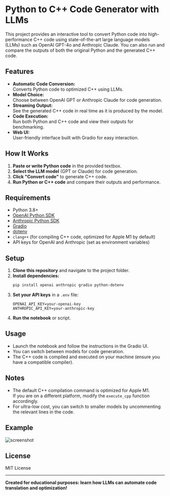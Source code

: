 # Python to C++ Code Generator with LLMs

This project provides an interactive tool to convert Python code into high-performance C++ code using state-of-the-art large language models (LLMs) such as OpenAI GPT-4o and Anthropic Claude. You can also run and compare the outputs of both the original Python and the generated C++ code.

## Features

- **Automatic Code Conversion:**  
  Converts Python code to optimized C++ using LLMs.
- **Model Choice:**  
  Choose between OpenAI GPT or Anthropic Claude for code generation.
- **Streaming Output:**  
  See the generated C++ code in real time as it is produced by the model.
- **Code Execution:**  
  Run both Python and C++ code and view their outputs for benchmarking.
- **Web UI:**  
  User-friendly interface built with Gradio for easy interaction.

## How It Works

1. **Paste or write Python code** in the provided textbox.
2. **Select the LLM model** (GPT or Claude) for code generation.
3. **Click "Convert code"** to generate C++ code.
4. **Run Python or C++ code** and compare their outputs and performance.

## Requirements

- Python 3.8+
- [OpenAI Python SDK](https://github.com/openai/openai-python)
- [Anthropic Python SDK](https://github.com/anthropics/anthropic-sdk-python)
- [Gradio](https://gradio.app/)
- [dotenv](https://pypi.org/project/python-dotenv/)
- `clang++` (for compiling C++ code, optimized for Apple M1 by default)
- API keys for OpenAI and Anthropic (set as environment variables)

## Setup

1. **Clone this repository** and navigate to the project folder.
2. **Install dependencies:**
    ```bash
    pip install openai anthropic gradio python-dotenv
    ```
3. **Set your API keys** in a `.env` file:
    ```
    OPENAI_API_KEY=your-openai-key
    ANTHROPIC_API_KEY=your-anthropic-key
    ```
4. **Run the notebook** or script.

## Usage

- Launch the notebook and follow the instructions in the Gradio UI.
- You can switch between models for code generation.
- The C++ code is compiled and executed on your machine (ensure you have a compatible compiler).

## Notes

- The default C++ compilation command is optimized for Apple M1.  
  If you are on a different platform, modify the `execute_cpp` function accordingly.
- For ultra-low cost, you can switch to smaller models by uncommenting the relevant lines in the code.

## Example

![screenshot](screenshot.png)

## License

MIT License

---

**Created for educational purposes: learn how LLMs can automate code translation and optimization!**